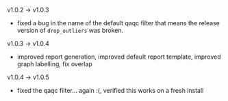 v1.0.2 -> v1.0.3
  - fixed a bug in the name of the default qaqc filter that means the release version of `drop_outliers` was broken. 

v1.0.3 -> v1.0.4
  - improved report generation, improved default report template, improved graph labelling, fix overlap

v1.0.4 -> v1.0.5
   - fixed the qaqc filter... again :(, verified this works on a fresh install
